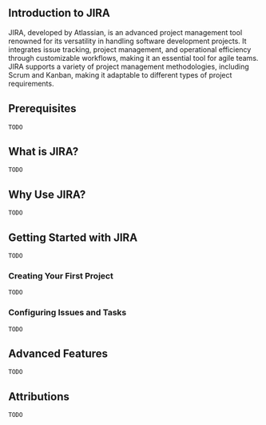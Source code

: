 ## Introduction to JIRA

JIRA, developed by Atlassian, is an advanced project management tool renowned for its versatility in handling software development projects. It integrates issue tracking, project management, and operational efficiency through customizable workflows, making it an essential tool for agile teams. JIRA supports a variety of project management methodologies, including Scrum and Kanban, making it adaptable to different types of project requirements.

## Prerequisites

`TODO`

## What is JIRA?

`TODO`

## Why Use JIRA?

`TODO`

## Getting Started with JIRA

`TODO`

### Creating Your First Project

`TODO`

### Configuring Issues and Tasks

`TODO`

## Advanced Features

`TODO`

## Attributions

`TODO`